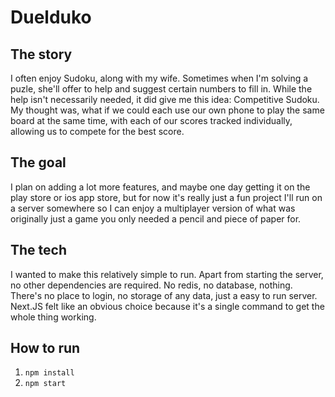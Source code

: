 # Duelduko

## The story

I often enjoy Sudoku, along with my wife. Sometimes when I'm solving a puzle, she'll offer to help and suggest certain numbers to fill in. While the help isn't necessarily needed, it did give me this idea: Competitive Sudoku. My thought was, what if we could each use our own phone to play the same board at the same time, with each of our scores tracked individually, allowing us to compete for the best score.

## The goal

I plan on adding a lot more features, and maybe one day getting it on the play store or ios app store, but for now it's really just a fun project I'll run on a server somewhere so I can enjoy a multiplayer version of what was originally just a game you only needed a pencil and piece of paper for.

## The tech

I wanted to make this relatively simple to run. Apart from starting the server, no other dependencies are required. No redis, no database, nothing. There's no place to login, no storage of any data, just a easy to run server. Next.JS felt like an obvious choice because it's a single command to get the whole thing working.

## How to run

1. `npm install`
2. `npm start`
